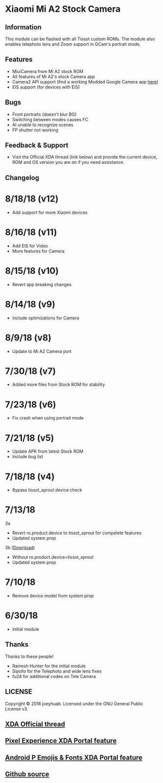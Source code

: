 # Xiaomi Mi A2 Stock Camera

## Information
This module can be flashed with all Tissot custom ROMs. The module also enables telephoto lens and Zoom support in GCam's portrait mode.

## Features
- MiuiCamera from Mi A2 stock ROM
- All features of Mi A2's stock Camera app
- Camera2 API support (find a working Modded Google Camera app [here](https://www.celsoazevedo.com/files/android/google-camera/))
- EIS support (for devices with EIS)

## Bugs
- Front portraits (doesn't blur BG)
- Switching between modes causes FC
- AI unable to recognize scenes
- FP shutter not working

## Feedback & Support
- Visit the Official XDA thread (link below) and provide the current device, ROM and OS version you are on if you need assistance.

## Changelog
# 8/18/18 (v12)
- Add support for more Xiaomi devices

# 8/16/18 (v11)
- Add EIS for Video
- More features for Camera

# 8/15/18 (v10)
- Revert app breaking changes

# 8/14/18 (v9)
- Include optimizations for Camera

# 8/9/18 (v8)
- Update to Mi A2 Camera port

# 7/30/18 (v7)
- Added more files from Stock ROM for stability

# 7/23/18 (v6)
- Fix crash when using portrait mode

# 7/21/18 (v5)
- Update APK from latest Stock ROM
- Include bug list

# 7/18/18 (v4)
- Bypass tissot_sprout device check

# 7/13/18
3a
- Revert ro.product.device to tissot_sprout for compelete features
- Updated system.prop

3b ([Download](https://github.com/Magisk-Modules-Repo/Xiaomi-Mi-A1-Stock-Camera/releases/download/v3b/Xiaomi-Mi-A1-Stock-Camera-v3b.zip))
- Without ro.product.device=tissot_sprout
- Updated system.prop

# 7/10/18
- Remove device model from system.prop

# 6/30/18
- Initial module

## Thanks
Thanks to these people!
- Ramesh Hunter for the initial module
- Sipollo for the Telephoto and wide lens fixes
- fu24 for additional codes on Tele Camera

## LICENSE
Copyright © 2018 joeyhuab. Licensed under the GNU General Public License v3.

## [XDA Official thread](https://forum.xda-developers.com/apps/magisk/module-xiaomi-mi-a1-stock-camera-t3810432)
## [Pixel Experience XDA Portal feature](https://www.xda-developers.com/pixel-2-experience-magisk-module/)
## [Android P Emojis & Fonts XDA Portal feature](https://www.xda-developers.com/android-p-emoji-fonts-magisk-module/)
## [Github source](https://github.com/Magisk-Modules-Repo/Xiaomi-Mi-A1-Stock-Camera)
